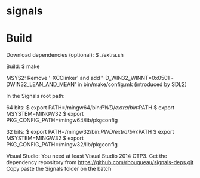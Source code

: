 signals
=======

Build
=====

Download dependencies (optional):
$ ./extra.sh

Build:
$ make

MSYS2:
Remove '-XCClinker' and add '-D_WIN32_WINNT=0x0501 -DWIN32_LEAN_AND_MEAN' in bin/make/config.mk (introduced by SDL2)

In the Signals root path:
  
  64 bits:
  $ export PATH=/mingw64/bin:$PWD/extra/bin:$PATH
  $ export MSYSTEM=MINGW32
  $ export PKG_CONFIG_PATH=/mingw64/lib/pkgconfig
  
  32 bits:
  $ export PATH=/mingw32/bin:$PWD/extra/bin:$PATH
  $ export MSYSTEM=MINGW32
  $ export PKG_CONFIG_PATH=/mingw32/lib/pkgconfig

Visual Studio:
You need at least Visual Studio 2014 CTP3.
Get the dependency repository from https://github.com/rbouqueau/signals-deps.git
Copy paste the Signals folder on the batch
